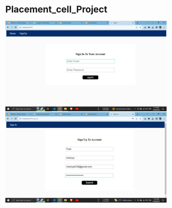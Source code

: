 # Placement_cell_Project

<img src="https://github.com/Tulsi010701/Placement_cell_Project/blob/main/screenshot-1.jpg" alt="">
<img src="https://github.com/Tulsi010701/Placement_cell_Project/blob/main/screenshot-2.jpg" alt="">
<img src="" alt="">
